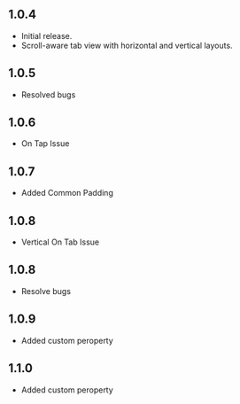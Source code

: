 ## 1.0.4

- Initial release.
- Scroll-aware tab view with horizontal and vertical layouts.

## 1.0.5

- Resolved bugs

## 1.0.6

- On Tap Issue

## 1.0.7

- Added Common Padding

## 1.0.8

- Vertical On Tab Issue

## 1.0.8

- Resolve bugs

## 1.0.9

- Added custom peroperty

## 1.1.0

- Added custom peroperty
